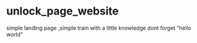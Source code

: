 # unlock_page_website
simple landing page ,simple train with a little knowledge
dont forget "hello world"
